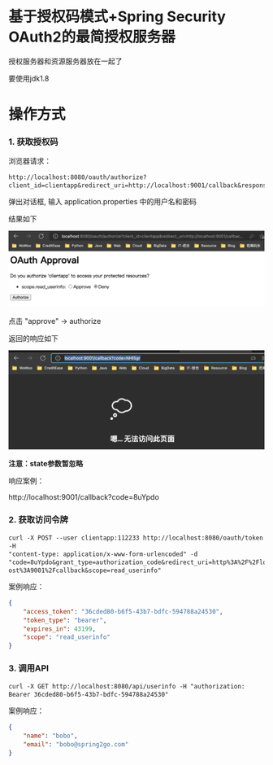 基于授权码模式+Spring Security OAuth2的最简授权服务器
======

授权服务器和资源服务器放在一起了

要使用jdk1.8

# 操作方式

### 1. 获取授权码

浏览器请求：

```shell
http://localhost:8080/oauth/authorize?client_id=clientapp&redirect_uri=http://localhost:9001/callback&response_type=code&scope=read_userinfo
```

弹出对话框, 输入 application.properties 中的用户名和密码

结果如下

![02](docs/02.png)

点击 "approve" -> authorize

返回的响应如下

![03](docs/03.png)

**注意：state参数暂忽略**

响应案例：

http://localhost:9001/callback?code=8uYpdo

### 2. 获取访问令牌

```shell
curl -X POST --user clientapp:112233 http://localhost:8080/oauth/token -H
"content-type: application/x-www-form-urlencoded" -d
"code=8uYpdo&grant_type=authorization_code&redirect_uri=http%3A%2F%2Flocalh
ost%3A9001%2Fcallback&scope=read_userinfo"
```

案例响应：

```json
{
    "access_token": "36cded80-b6f5-43b7-bdfc-594788a24530",
    "token_type": "bearer",
    "expires_in": 43199,
    "scope": "read_userinfo"
}
```

### 3. 调用API

```shell
curl -X GET http://localhost:8080/api/userinfo -H "authorization: Bearer 36cded80-b6f5-43b7-bdfc-594788a24530"
```

案例响应：

```json
{
    "name": "bobo",
    "email": "bobo@spring2go.com"
}
```